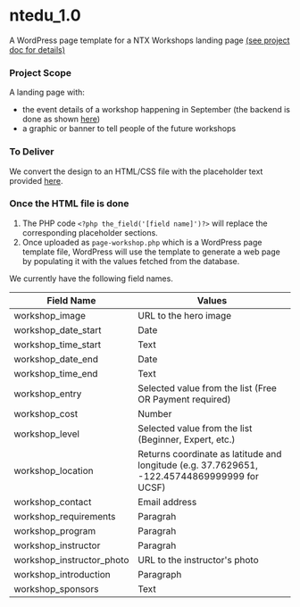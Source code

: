 # ntedu_1.0
A WordPress page template for a NTX Workshops landing page [(see project doc for details)](https://docs.google.com/document/d/1xuYRT1NUKBAUzYL6bV4KBijaY75pU7ohEnvpawFqXwU/edit#)

### Project Scope

A landing page with:
  - the event details of a workshop happening in September (the backend is done as shown [here](http://74.220.219.113/~neurote8/ntedu/workshops/))
  - a graphic or banner to tell people of the future workshops

### To Deliver

We convert the design to an HTML/CSS file with the placeholder text provided [here](https://docs.google.com/document/d/1jKFloPRfeSLcaQIdRHRGjuC2kmci1EhozmBoanRrjp0/edit).

### Once the HTML file is done

1. The PHP code `<?php the_field('[field name]')?>` will replace the corresponding placeholder sections.
2. Once uploaded as `page-workshop.php` which is a WordPress page template file, WordPress will use the template to generate a web page by populating it with the values fetched from the database.


We currently have the following field names.

Field Name | Values
--- | ---
workshop_image | URL to the hero image
workshop_date_start | Date
workshop_time_start | Text
workshop_date_end | Date
workshop_time_end | Text
workshop_entry | Selected value from the list (Free OR Payment required)
workshop_cost | Number
workshop_level | Selected value from the list (Beginner, Expert, etc.)
workshop_location | Returns coordinate as latitude and longitude (e.g. 37.7629651, -122.45744869999999 for UCSF)
workshop_contact | Email address
workshop_requirements | Paragrah
workshop_program | Paragrah
workshop_instructor | Paragrah
workshop_instructor_photo | URL to the instructor's photo
workshop_introduction | Paragraph
workshop_sponsors | Text
